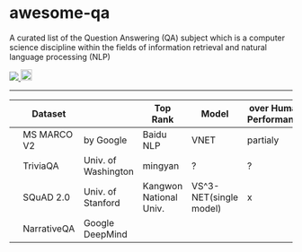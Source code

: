 # awesome-qa

A curated list of the Question Answering (QA) subject which is a computer science discipline within the fields of information retrieval and natural language processing (NLP)

<p float="left">
  <a href="https://awesome.re">
    <img src="https://awesome.re/badge-flat.svg">
  </a>
  <a href="https://creativecommons.org/share-your-work/public-domain/cc0/">
  <img src="https://www.researchgate.net/profile/Donat_Agosti/publication/51971424/figure/fig2/AS:203212943564807@1425461149299/Logo-of-the-CC-Zero-or-CC0-Public-Domain-Dedication-License-No-Rights-Reserved-CC.png" height="20">
  </a>
</p>

---

|   | Dataset     |                     | Top Rank               | Model                  | over Human Performance |
|---|-------------|---------------------|------------------------|------------------------|------------------------|
|   | MS MARCO V2 | by Google           | Baidu NLP              | VNET                   | partialy               |
|   | TriviaQA    | Univ. of Washington | mingyan                | ?                      | ?                      |
|   | SQuAD 2.0   | Univ. of Stanford   | Kangwon National Univ. | VS^3-NET(single model) | x                      |
|   | NarrativeQA | Google DeepMind     |                        |                        |                        |
